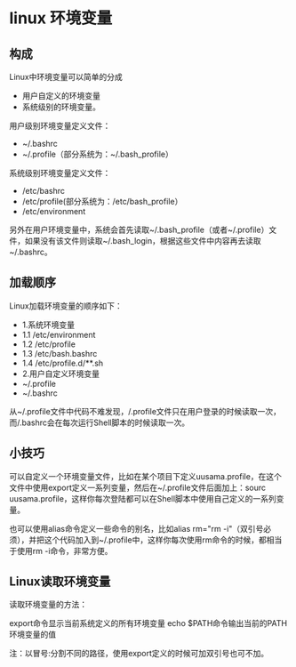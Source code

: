 # linux 环境变量
## 构成
Linux中环境变量可以简单的分成
- 用户自定义的环境变量
- 系统级别的环境变量。

用户级别环境变量定义文件：
- ~/.bashrc
- ~/.profile（部分系统为：~/.bash_profile）

系统级别环境变量定义文件：
- /etc/bashrc
- /etc/profile(部分系统为：/etc/bash_profile）
- /etc/environment


另外在用户环境变量中，系统会首先读取~/.bash_profile（或者~/.profile）文件，如果没有该文件则读取~/.bash_login，根据这些文件中内容再去读取~/.bashrc。

## 加载顺序

Linux加载环境变量的顺序如下：
- 1.系统环境变量 
 - 1.1 /etc/environment 
 - 1.2 /etc/profile
 - 1.3 /etc/bash.bashrc
 - 1.4 /etc/profile.d/**.sh 
- 2.用户自定义环境变量
 - ~/.profile
 - ~/.bashrc

从~/.profile文件中代码不难发现，/.profile文件只在用户登录的时候读取一次，而/.bashrc会在每次运行Shell脚本的时候读取一次。

## 小技巧
可以自定义一个环境变量文件，比如在某个项目下定义uusama.profile，在这个文件中使用export定义一系列变量，然后在~/.profile文件后面加上：sourc uusama.profile，这样你每次登陆都可以在Shell脚本中使用自己定义的一系列变量。

也可以使用alias命令定义一些命令的别名，比如alias rm="rm -i"（双引号必须），并把这个代码加入到~/.profile中，这样你每次使用rm命令的时候，都相当于使用rm -i命令，非常方便。

## Linux读取环境变量
读取环境变量的方法：

export命令显示当前系统定义的所有环境变量
echo $PATH命令输出当前的PATH环境变量的值

注：以冒号:分割不同的路径，使用export定义的时候可加双引号也可不加。